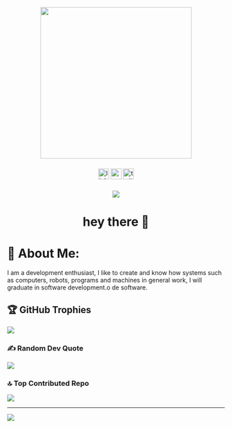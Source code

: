 <div align="center">
  <img height="350" src="https://media3.giphy.com/media/v1.Y2lkPTc5MGI3NjExZGtmNWxieDJycjc0N25nYzFybm1ocWpwZjh5Nml2eHEzOHF1YWxnZCZlcD12MV9pbnRlcm5hbF9naWZfYnlfaWQmY3Q9Zw/78XCFBGOlS6keY1Bil/giphy.gif"  />
</div>

###

<div align="center">
  <img src="https://img.shields.io/static/v1?message=LinkedIn&logo=linkedin&label=&color=0077B5&logoColor=white&labelColor=&style=for-the-badge" height="25" alt="linkedin logo"  />
  <img src="https://img.shields.io/static/v1?message=Youtube&logo=youtube&label=&color=FF0000&logoColor=white&labelColor=&style=for-the-badge" height="25" alt="youtube logo"  />
  <img src="https://img.shields.io/badge/-Instagram-%23E4405F?style=for-the-badge&logo=instagram&logoColor=white" height="25" alt="twitter logo"  />
</div>

###

<div align="center">
  <img src="https://visitor-badge.laobi.icu/badge?page_id=maurodesouza.maurodesouza&"  />
</div>

###

<h1 align="center">hey there 👋</h1>

###
# 💫 About Me:
I am a development enthusiast, I like to create and know how systems such as computers, robots, programs and machines in general work, I will graduate in software development.o de software.<br>


## 🏆 GitHub Trophies
![](https://github-profile-trophy.vercel.app/?username=Hruntherz&theme=midnight-purple&no-frame=true&no-bg=true&margin-w=4)

### ✍️ Random Dev Quote
![](https://quotes-github-readme.vercel.app/api?type=vetical&theme=dark)

### 🔝 Top Contributed Repo
![](https://github-contributor-stats.vercel.app/api?username=Hruntherz&limit=5&theme=midnight-purple&combine_all_yearly_contributions=true)

---
[![](https://visitcount.itsvg.in/api?id=Hruntherz&icon=4&color=11)](https://visitcount.itsvg.in)

<!-- Proudly created with GPRM ( https://gprm.itsvg.in ) -->
